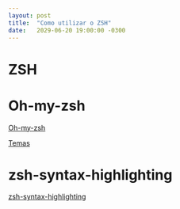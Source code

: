 ```yaml
---
layout: post
title:  "Como utilizar o ZSH"
date:   2029-06-20 19:00:00 -0300
---
```


# ZSH





# Oh-my-zsh

[Oh-my-zsh](https://github.com/robbyrussell/oh-my-zsh)

[Temas](https://github.com/robbyrussell/oh-my-zsh/wiki/themes)




# zsh-syntax-highlighting

[zsh-syntax-highlighting](https://github.com/zsh-users/zsh-syntax-highlighting/blob/master/INSTALL.md)
